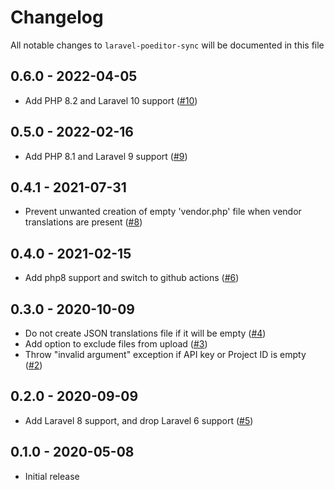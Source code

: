 # Changelog

All notable changes to `laravel-poeditor-sync` will be documented in this file

## 0.6.0 - 2022-04-05

- Add PHP 8.2 and Laravel 10 support ([#10](https://github.com/nextapps-be/laravel-poeditor-sync/pull/10))

## 0.5.0 - 2022-02-16

- Add PHP 8.1 and Laravel 9 support ([#9](https://github.com/nextapps-be/laravel-poeditor-sync/pull/9))

## 0.4.1 - 2021-07-31

 - Prevent unwanted creation of empty 'vendor.php' file when vendor translations are present ([#8](https://github.com/nextapps-be/laravel-poeditor-sync/pull/8))

## 0.4.0 - 2021-02-15

 - Add php8 support and switch to github actions ([#6](https://github.com/nextapps-be/laravel-poeditor-sync/pull/6))

## 0.3.0 - 2020-10-09

 - Do not create JSON translations file if it will be empty ([#4](https://github.com/nextapps-be/laravel-poeditor-sync/pull/4))
 - Add option to exclude files from upload ([#3](https://github.com/nextapps-be/laravel-poeditor-sync/pull/3))
 - Throw "invalid argument" exception if API key or Project ID is empty ([#2](https://github.com/nextapps-be/laravel-poeditor-sync/pull/2))

## 0.2.0 - 2020-09-09

- Add Laravel 8 support, and drop Laravel 6 support ([#5](https://github.com/nextapps-be/laravel-poeditor-sync/pull/5))

## 0.1.0 - 2020-05-08

- Initial release
